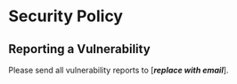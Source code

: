 # Security Policy

## Reporting a Vulnerability

Please send all vulnerability reports to [___replace with email___].
